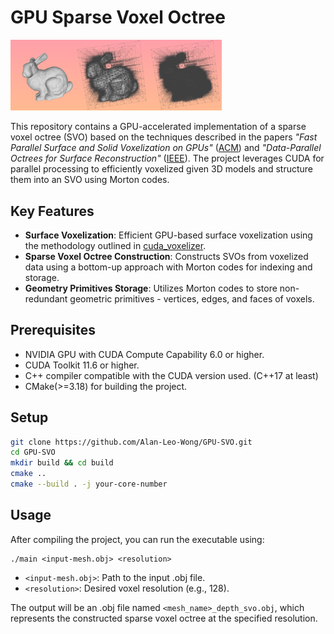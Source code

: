 # GPU Sparse Voxel Octree

<img src=".\assets\svo.png" alt="svo" style="zoom:33%;" />

This repository contains a GPU-accelerated implementation of a sparse voxel octree (SVO) based on the techniques described in the papers *"Fast Parallel Surface and Solid Voxelization on GPUs"* ([ACM](https://dl.acm.org/doi/10.1145/1882261.1866201)) and *"Data-Parallel Octrees for Surface Reconstruction"* ([IEEE](https://ieeexplore.ieee.org/abstract/document/5473223)). The project leverages CUDA for parallel processing to efficiently voxelized given 3D models and structure them into an SVO using Morton codes.

## Key Features

- **Surface Voxelization**: Efficient GPU-based surface voxelization using the methodology outlined in [cuda_voxelizer](https://github.com/Forceflow/cuda_voxelizer).
- **Sparse Voxel Octree Construction**: Constructs SVOs from voxelized data using a bottom-up approach with Morton codes for indexing and storage.
- **Geometry Primitives Storage**: Utilizes Morton codes to store non-redundant geometric primitives - vertices, edges, and faces of voxels.

## Prerequisites

- NVIDIA GPU with CUDA Compute Capability 6.0 or higher.
- CUDA Toolkit 11.6 or higher.
- C++ compiler compatible with the CUDA version used. (C++17 at least)
- CMake(>=3.18) for building the project.

## Setup

```bash
git clone https://github.com/Alan-Leo-Wong/GPU-SVO.git
cd GPU-SVO
mkdir build && cd build
cmake ..
cmake --build . -j your-core-number
```

## Usage

After compiling the project, you can run the executable using:

```
./main <input-mesh.obj> <resolution>
```

- `<input-mesh.obj>`: Path to the input .obj file.
- `<resolution>`: Desired voxel resolution (e.g., 128).

The output will be an .obj file named `<mesh_name>_depth_svo.obj`, which represents the constructed sparse voxel octree at the specified resolution.